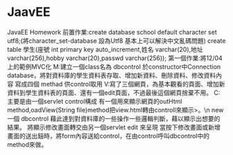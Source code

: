 # JaavEE
JavaEE Homework
前置作業:create database school default character set utf8;(將character_set-database 設為Utf8 基本上可以解決中文亂碼問題)
create table 學生(座號 int primary key auto_increment,姓名 varchar(20),地址 varchar(256),hobby varchar(20),passwd varchar(256));
第一個作業:將12/04上的範例MVC化
M:建立一個class名為 dbcontrol 於constructor中Connection database，將對資料庫的學生資料表存取、增加新資料、刪除資料、修改資料內容
寫成四個 methad 供control取用
V:寫了三個網頁，為基本觀看的頁面、增加新資料到學生資料表的頁面、還有一個edit頁面，不過最後這個網頁捨棄不用。
C:主要是由一個servlet control構成 有一個用來顯示網頁的outHtml method,oadView(String file)method把view.html轉由controll來顯示>。\n  new 一個 dbcontrol 藉此達到對資料庫的一些操作一些邏輯判斷，藉以顯示出想要的結果。 將顯示修改畫面轉交由另一個servlet edit 來呈現 當按下修改畫面或新增畫面的送出鈕時，將form內容送給control，在由control呼叫dbcontrol中的method來做。
